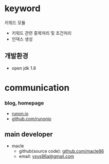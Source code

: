 # keyword
키워드 모듈

- 키워드 관련 중복처리 및 조건처리
- 인덱스 생성

## 개발환경
- open jdk 1.8


# communication
### blog, homepage
- [runon.io](https://runon.io)
- [github.com/runonio](https://github.com/runonio)


## main developer
- macle
  - github(source code): [github.com/macle86](https://github.com/macle86)
  - email: ysys86a@gmail.com
